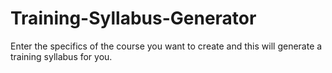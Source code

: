 # Training-Syllabus-Generator
Enter the specifics of the course you want to create and this will generate a training syllabus for you.
